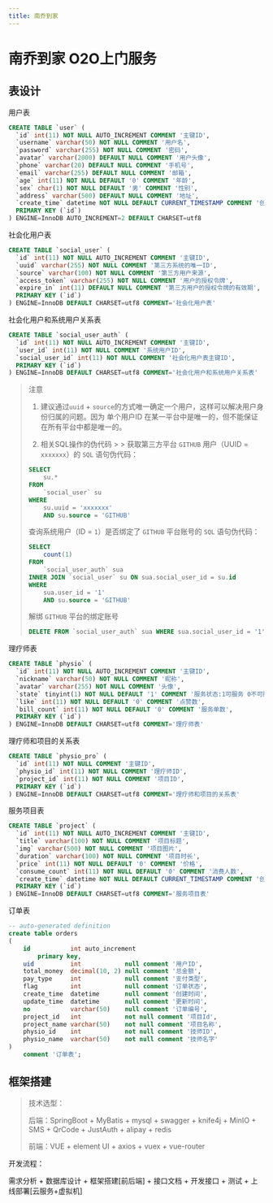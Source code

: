 ```yaml
---
title: 南乔到家
---
```


# 南乔到家 O2O上门服务


## 表设计

用户表

``` sql
CREATE TABLE `user` (
  `id` int(11) NOT NULL AUTO_INCREMENT COMMENT '主键ID',
  `username` varchar(50) NOT NULL COMMENT '用户名',
  `password` varchar(255) NOT NULL COMMENT '密码',
  `avatar` varchar(2000) DEFAULT NULL COMMENT '用户头像',
  `phone` varchar(20) DEFAULT NULL COMMENT '手机号',
  `email` varchar(255) DEFAULT NULL COMMENT '邮箱',
  `age` int(11) NOT NULL DEFAULT '0' COMMENT '年龄',
  `sex` char(1) NOT NULL DEFAULT '男' COMMENT '性别',
  `address` varchar(500) DEFAULT NULL COMMENT '地址',
  `create_time` datetime NOT NULL DEFAULT CURRENT_TIMESTAMP COMMENT '创建时间',
  PRIMARY KEY (`id`)
) ENGINE=InnoDB AUTO_INCREMENT=2 DEFAULT CHARSET=utf8

```

社会化用户表

``` sql
CREATE TABLE `social_user` (
  `id` int(11) NOT NULL AUTO_INCREMENT COMMENT '主键ID',
  `uuid` varchar(255) NOT NULL COMMENT '第三方系统的唯一ID',
  `source` varchar(100) NOT NULL COMMENT '第三方用户来源',
  `access_token` varchar(255) NOT NULL COMMENT '用户的授权令牌',
  `expire_in` int(11) DEFAULT NULL COMMENT '第三方用户的授权令牌的有效期',
  PRIMARY KEY (`id`)
) ENGINE=InnoDB DEFAULT CHARSET=utf8 COMMENT='社会化用户表'

```

社会化用户和系统用户关系表

``` sql
CREATE TABLE `social_user_auth` (
  `id` int(11) NOT NULL AUTO_INCREMENT COMMENT '主键ID',
  `user_id` int(11) NOT NULL COMMENT '系统用户ID',
  `social_user_id` int(11) NOT NULL COMMENT '社会化用户表主键ID',
  PRIMARY KEY (`id`)
) ENGINE=InnoDB DEFAULT CHARSET=utf8 COMMENT='社会化用户和系统用户关系表'
```

> 注意
>
> 1. 建议通过`uuid` + `source`的方式唯一确定一个用户，这样可以解决用户身份归属的问题。因为 单个用户ID 在某一平台中是唯一的，但不能保证在所有平台中都是唯一的。
>
> 2. 相关SQL操作的伪代码
     >
     >    获取第三方平台 `GITHUB` 用户（UUID = `xxxxxxx`）的 `SQL` 语句伪代码：
>
> ``` sql
> SELECT
>     su.* 
> FROM
>     `social_user` su 
> WHERE
>     su.uuid = 'xxxxxxx' 
>     AND su.source = 'GITHUB'
> ```
>
> 	查询系统用户（ID = `1`）是否绑定了 `GITHUB` 平台账号的 `SQL` 语句伪代码：
>
> ``` sql
> SELECT
>     count(1)
> FROM
>     `social_user_auth` sua
> INNER JOIN `social_user` su ON sua.social_user_id = su.id
> WHERE
>     sua.user_id = '1' 
>     AND su.source = 'GITHUB'
> ```
>
> 	解绑 `GITHUB` 平台的绑定账号
>
> ``` sql
> DELETE FROM `social_user_auth` sua WHERE sua.social_user_id = '1' AND sua.user_id = '1'
> ```

理疗师表

``` sql
CREATE TABLE `physio` (
  `id` int(11) NOT NULL AUTO_INCREMENT COMMENT '主键ID',
  `nickname` varchar(50) NOT NULL COMMENT '昵称',
  `avatar` varchar(255) NOT NULL COMMENT '头像',
  `state` tinyint(1) NOT NULL DEFAULT '1' COMMENT '服务状态:1可服务 0不可服务',
  `like` int(11) NOT NULL DEFAULT '0' COMMENT '点赞数',
  `bill_count` int(11) NOT NULL DEFAULT '0' COMMENT '服务单数',
  PRIMARY KEY (`id`)
) ENGINE=InnoDB DEFAULT CHARSET=utf8 COMMENT='理疗师表'
```

理疗师和项目的关系表

``` sql
CREATE TABLE `physio_pro` (
  `id` int(11) NOT NULL COMMENT '主键ID',
  `physio_id` int(11) NOT NULL COMMENT '理疗师ID',
  `project_id` int(11) NOT NULL COMMENT '项目ID',
  PRIMARY KEY (`id`)
) ENGINE=InnoDB DEFAULT CHARSET=utf8 COMMENT='理疗师和项目的关系表'
```

服务项目表

``` sql
CREATE TABLE `project` (
  `id` int(11) NOT NULL AUTO_INCREMENT COMMENT '主键ID',
  `title` varchar(100) NOT NULL COMMENT '项目标题',
  `img` varchar(500) NOT NULL COMMENT '项目图片',
  `duration` varchar(100) NOT NULL COMMENT '项目时长',
  `price` int(11) NOT NULL DEFAULT '0' COMMENT '价格',
  `consume_count` int(11) NOT NULL DEFAULT '0' COMMENT '消费人数',
  `create_time` datetime NOT NULL DEFAULT CURRENT_TIMESTAMP COMMENT '创建时间',
  PRIMARY KEY (`id`)
) ENGINE=InnoDB DEFAULT CHARSET=utf8 COMMENT='服务项目表'
```

订单表

``` sql
-- auto-generated definition
create table orders
(
    id           int auto_increment
        primary key,
    uid          int            null comment '用户ID',
    total_money  decimal(10, 2) null comment '总金额',
    pay_type     int            null comment '支付类型',
    flag         int            null comment '订单状态',
    create_time  datetime       null comment '创建时间',
    update_time  datetime       null comment '更新时间',
    no           varchar(50)    null comment '订单编号',
    project_id   int            not null comment '项目Id',
    project_name varchar(50)    not null comment '项目名称',
    physio_id    int            not null comment '技师ID',
    physio_name  varchar(50)    not null comment '技师名字'
)
    comment '订单表';
```

## 框架搭建

> 技术选型：
>
> 后端：SpringBoot + MyBatis + mysql + swagger + knife4j + MinIO + SMS + QrCode + JustAuth + alipay + redis
>
> 前端：VUE + element UI + axios + vuex + vue-router

开发流程：

需求分析 + 数据库设计 + 框架搭建[前后端] + 接口文档 + 开发接口 + 测试 + 上线部署[云服务+虚拟机]


